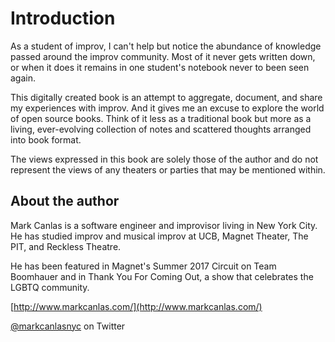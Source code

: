 # Introduction

As a student of improv, I can't help but notice the abundance of knowledge passed around the improv community. Most of it never gets written down, or when it does it remains in one student's notebook never to been seen again.

This digitally created book is an attempt to aggregate, document, and share my experiences with improv. And it gives me an excuse to explore the world of open source books. Think of it less as a traditional book but more as a living, ever-evolving collection of notes and scattered thoughts arranged into book format.

The views expressed in this book are solely those of the author and do not represent the views of any theaters or parties that may be mentioned within.

## About the author

Mark Canlas is a software engineer and improvisor living in New York City. He has studied improv and musical improv at UCB, Magnet Theater, The PIT, and Reckless Theatre.

He has been featured in Magnet's Summer 2017 Circuit on Team Boomhauer and in Thank You For Coming Out, a show that celebrates the LGBTQ community.

[http://www.markcanlas.com/](http://www.markcanlas.com/)

[@markcanlasnyc](https://twitter.com/markcanlasnyc) on Twitter
